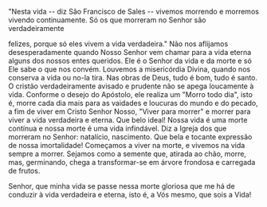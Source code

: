 
"Nesta vida -- diz São Francisco de Sales -- vivemos morrendo e morremos vivendo continuamente. Só os que morreram no Senhor são verdadeiramente

felizes, porque só eles vivem a vida verdadeira." Não nos aflijamos desesperadamente quando Nosso Senhor vem chamar para a vida eterna alguns dos nossos entes queridos. Ele é o Senhor da vida e da morte e só Ele sabe o que nos convém. Louvemos a misericórdia Divina, quando nos conserva a vida ou no-la tira. Nas obras de Deus, tudo é bom, tudo é santo. O cristão verdadeiramente avisado e prudente não se apega loucamente à vida. Conforme o desejo do Apóstolo, ele realiza um "Morro todo dia", isto é, morre cada dia mais para as vaidades e loucuras do mundo e do pecado, a fim de viver em Cristo Senhor Nosso, "Viver para morrer" e morrer para viver a vida verdadeira e eterna. Que belo ideal! Nossa vida é uma morte contínua e nossa morte é uma vida infindável. Diz a Igreja dos que morreram no Senhor: natalício, nascimento. Que bela e tocante expressão de nossa imortalidade! Começamos a viver na morte, e vivemos na vida sempre a morrer. Sejamos como a semente que, atirada ao chão, morre, mas, germinando, chega a transformar-se em árvore frondosa e carregada de frutos.

Senhor, que minha vida se passe nessa morte gloriosa que me há de conduzir à vida verdadeira e eterna, isto é, a Vós mesmo, que sois a Vida!

